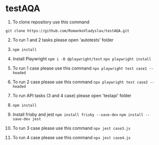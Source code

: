 # testAQA
1. To clone repository use this command

`git clone https://github.com/RomankoVladyslav/testAQA.git`

2. To run 1 and 2 tasks please open 'autotests' folder

3. `npm install`
   
4. Install Playwright 
   `npm i -D @playwright/test`
   `npx playwright install`
   
5. To run 1 case please use this command
`npx playwright test case1 --headed`
   
6. To run 2 case please use this command 
`npx playwright test case2 --headed`
   
7. To run API tasks (3 and 4 case) please open 'testapi' folder

7. `npm install`

8. Install frisby and jest
   `npm install frisby --save-dev`
   `npm install --save-dev jest`

9. To run 3 case please use this command
`npx jest case3.js`
   
10. To run 4 case please use this command 
`npx jest case4.js`